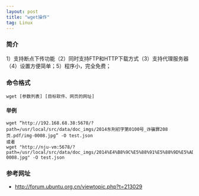 ```yaml
---
layout: post
title: "wget操作"
tag: Linux
---
```

### 简介

1）支持断点下传功能（2）同时支持FTP和HTTP下载方式（3）支持代理服务器（4）设置方便简单；5）程序小，完全免费；



### 命令格式

~~~
wget [参数列表] [目标软件、网页的网址]
~~~

#### 举例

~~~
wget “http://192.168.68.38:5678/?path=/usr/local/src/data/doc_imgs/2014东刑初字第0100号_诈骗罪208页.pdf/img-0008.jpg” -O test.json
或者
wget "http://nju-vm:5678/?path=/usr/local/src/data/doc_imgs/2014%E4%B8%9C%E5%88%91%E5%88%9D%E5%AD%97%E7%AC%AC0100%E5%8F%B7_%E8%AF%88%E9%AA%97%E7%BD%AA208%E9%A1%B5.pdf/img-0008.jpg" -O test.json
~~~



### 参考网址

- <http://forum.ubuntu.org.cn/viewtopic.php?t=213029>